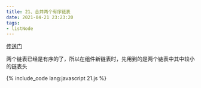 ```yaml
---
title: 21、合并两个有序链表
date: 2021-04-21 23:23:20
tags:
- listNode
---
```

[传送门](https://leetcode-cn.com/problems/merge-two-sorted-lists/)

两个链表已经是有序的了，所以在组件新链表时，先用到的是两个链表中其中较小的链表头

{% include_code lang:javascript 21.js %}